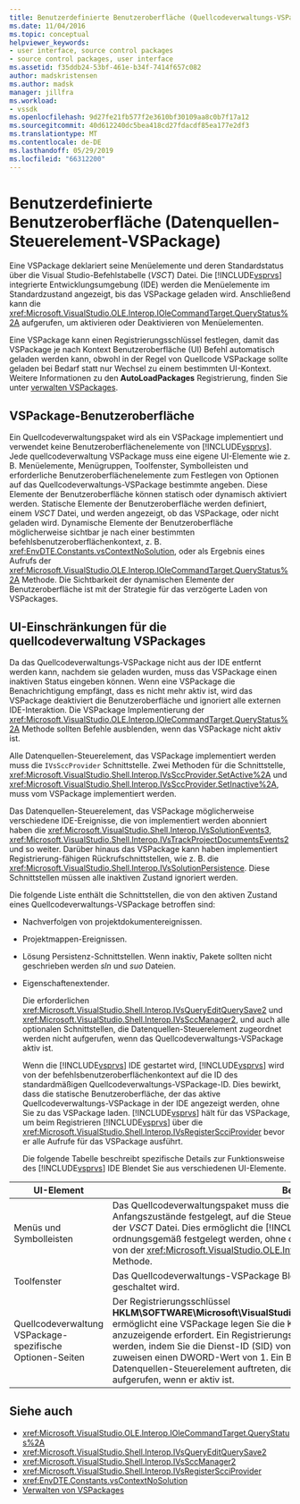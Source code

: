 ```yaml
---
title: Benutzerdefinierte Benutzeroberfläche (Quellcodeverwaltungs-VSPackage) | Microsoft-Dokumentation
ms.date: 11/04/2016
ms.topic: conceptual
helpviewer_keywords:
- user interface, source control packages
- source control packages, user interface
ms.assetid: f35ddb24-53bf-461e-b34f-7414f657c082
author: madskristensen
ms.author: madsk
manager: jillfra
ms.workload:
- vssdk
ms.openlocfilehash: 9d27fe21fb577f2e3610bf30109aa8c0b7f17a12
ms.sourcegitcommit: 40d612240dc5bea418cd27fdacdf85ea177e2df3
ms.translationtype: MT
ms.contentlocale: de-DE
ms.lasthandoff: 05/29/2019
ms.locfileid: "66312200"
---
```

# <a name="custom-user-interface-source-control-vspackage"></a>Benutzerdefinierte Benutzeroberfläche (Datenquellen-Steuerelement-VSPackage)
Eine VSPackage deklariert seine Menüelemente und deren Standardstatus über die Visual Studio-Befehlstabelle (*VSCT*) Datei. Die [!INCLUDE[vsprvs](../../code-quality/includes/vsprvs_md.md)] integrierte Entwicklungsumgebung (IDE) werden die Menüelemente im Standardzustand angezeigt, bis das VSPackage geladen wird. Anschließend kann die <xref:Microsoft.VisualStudio.OLE.Interop.IOleCommandTarget.QueryStatus%2A> aufgerufen, um aktivieren oder Deaktivieren von Menüelementen.

 Eine VSPackage kann einen Registrierungsschlüssel festlegen, damit das VSPackage je nach Kontext Benutzeroberfläche (UI) Befehl automatisch geladen werden kann, obwohl in der Regel von Quellcode VSPackage sollte geladen bei Bedarf statt nur Wechsel zu einem bestimmten UI-Kontext. Weitere Informationen zu den **AutoLoadPackages** Registrierung, finden Sie unter [verwalten VSPackages](../../extensibility/managing-vspackages.md).

## <a name="vspackage-ui"></a>VSPackage-Benutzeroberfläche
 Ein Quellcodeverwaltungspaket wird als ein VSPackage implementiert und verwendet keine Benutzeroberflächenelemente von [!INCLUDE[vsprvs](../../code-quality/includes/vsprvs_md.md)]. Jede quellcodeverwaltung VSPackage muss eine eigene UI-Elemente wie z. B. Menüelemente, Menügruppen, Toolfenster, Symbolleisten und erforderliche Benutzeroberflächenelemente zum Festlegen von Optionen auf das Quellcodeverwaltungs-VSPackage bestimmte angeben. Diese Elemente der Benutzeroberfläche können statisch oder dynamisch aktiviert werden. Statische Elemente der Benutzeroberfläche werden definiert, einem *VSCT* Datei, und werden angezeigt, ob das VSPackage, oder nicht geladen wird. Dynamische Elemente der Benutzeroberfläche möglicherweise sichtbar je nach einer bestimmten befehlsbenutzeroberflächenkontext, z. B. <xref:EnvDTE.Constants.vsContextNoSolution>, oder als Ergebnis eines Aufrufs der <xref:Microsoft.VisualStudio.OLE.Interop.IOleCommandTarget.QueryStatus%2A> Methode. Die Sichtbarkeit der dynamischen Elemente der Benutzeroberfläche ist mit der Strategie für das verzögerte Laden von VSPackages.

## <a name="ui-constraints-on-source-control-vspackages"></a>UI-Einschränkungen für die quellcodeverwaltung VSPackages
 Da das Quellcodeverwaltungs-VSPackage nicht aus der IDE entfernt werden kann, nachdem sie geladen wurden, muss das VSPackage einen inaktiven Status eingeben können. Wenn eine VSPackage die Benachrichtigung empfängt, dass es nicht mehr aktiv ist, wird das VSPackage deaktiviert die Benutzeroberfläche und ignoriert alle externen IDE-Interaktion. Die VSPackage Implementierung der <xref:Microsoft.VisualStudio.OLE.Interop.IOleCommandTarget.QueryStatus%2A> Methode sollten Befehle ausblenden, wenn das VSPackage nicht aktiv ist.

 Alle Datenquellen-Steuerelement, das VSPackage implementiert werden muss die `IVsSccProvider` Schnittstelle. Zwei Methoden für die Schnittstelle, <xref:Microsoft.VisualStudio.Shell.Interop.IVsSccProvider.SetActive%2A> und <xref:Microsoft.VisualStudio.Shell.Interop.IVsSccProvider.SetInactive%2A>, muss vom VSPackage implementiert werden.

 Das Datenquellen-Steuerelement, das VSPackage möglicherweise verschiedene IDE-Ereignisse, die von implementiert werden abonniert haben die <xref:Microsoft.VisualStudio.Shell.Interop.IVsSolutionEvents3>, <xref:Microsoft.VisualStudio.Shell.Interop.IVsTrackProjectDocumentsEvents2>und so weiter. Darüber hinaus das VSPackage kann haben implementiert Registrierung-fähigen Rückrufschnittstellen, wie z. B. die <xref:Microsoft.VisualStudio.Shell.Interop.IVsSolutionPersistence>. Diese Schnittstellen müssen alle inaktiven Zustand ignoriert werden.

 Die folgende Liste enthält die Schnittstellen, die von den aktiven Zustand eines Quellcodeverwaltungs-VSPackage betroffen sind:

- Nachverfolgen von projektdokumentereignissen.

- Projektmappen-Ereignissen.

- Lösung Persistenz-Schnittstellen. Wenn inaktiv, Pakete sollten nicht geschrieben werden *sln* und *suo* Dateien.

- Eigenschaftenextender.

  Die erforderlichen <xref:Microsoft.VisualStudio.Shell.Interop.IVsQueryEditQuerySave2> und <xref:Microsoft.VisualStudio.Shell.Interop.IVsSccManager2>, und auch alle optionalen Schnittstellen, die Datenquellen-Steuerelement zugeordnet werden nicht aufgerufen, wenn das Quellcodeverwaltungs-VSPackage aktiv ist.

  Wenn die [!INCLUDE[vsprvs](../../code-quality/includes/vsprvs_md.md)] IDE gestartet wird, [!INCLUDE[vsprvs](../../code-quality/includes/vsprvs_md.md)] wird von der befehlsbenutzeroberflächenkontext auf die ID des standardmäßigen Quellcodeverwaltungs-VSPackage-ID. Dies bewirkt, dass die statische Benutzeroberfläche, der das aktive Quellcodeverwaltungs-VSPackage in der IDE angezeigt werden, ohne Sie zu das VSPackage laden. [!INCLUDE[vsprvs](../../code-quality/includes/vsprvs_md.md)] hält für das VSPackage, um beim Registrieren [!INCLUDE[vsprvs](../../code-quality/includes/vsprvs_md.md)] über die <xref:Microsoft.VisualStudio.Shell.Interop.IVsRegisterScciProvider> bevor er alle Aufrufe für das VSPackage ausführt.

  Die folgende Tabelle beschreibt spezifische Details zur Funktionsweise des [!INCLUDE[vsprvs](../../code-quality/includes/vsprvs_md.md)] IDE Blendet Sie aus verschiedenen UI-Elemente.

| UI-Element | Beschreibung |
| - | - |
| Menüs und Symbolleisten | Das Quellcodeverwaltungspaket muss die Menü- und Symbolleistenobjekte Sichtbarkeit Anfangszustände festgelegt, auf die Steuerelement-Paket-ID in der [VisibilityConstraints](../../extensibility/visibilityconstraints-element.md) Teil der *VSCT* Datei. Dies ermöglicht die [!INCLUDE[vsprvs](../../code-quality/includes/vsprvs_md.md)] IDE, um den Status der Menüelemente ordnungsgemäß festgelegt werden, ohne das VSPackage zu laden und eine Implementierung von der <xref:Microsoft.VisualStudio.OLE.Interop.IOleCommandTarget.QueryStatus%2A> Methode. |
| Toolfenster | Das Quellcodeverwaltungs-VSPackage Blendet alle Toolfenster, die er besitzt, wenn es inaktiv geschaltet wird. |
| Quellcodeverwaltung VSPackage-spezifische Optionen-Seiten | Der Registrierungsschlüssel **HKLM\SOFTWARE\Microsoft\VisualStudio\X.Y\ToolsOptionsPages\VisibilityCmdUIContexts** ermöglicht eine VSPackage legen Sie die Kontexte, in der sie seine Optionsseiten anzuzeigende erfordert. Ein Registrierungseintrag unter diesem Schlüssel müsste erstellt werden, indem Sie die Dienst-ID (SID) von den quellcodeverwaltungsdienst verwenden und zuweisen einen DWORD-Wert von 1. Ein Benutzeroberflächen-Ereignis in einem Kontext das Datenquellen-Steuerelement auftreten, die VSPackage registriert ist, wird das VSPackage aufgerufen, wenn er aktiv ist. |

## <a name="see-also"></a>Siehe auch
- <xref:Microsoft.VisualStudio.OLE.Interop.IOleCommandTarget.QueryStatus%2A>
- <xref:Microsoft.VisualStudio.Shell.Interop.IVsQueryEditQuerySave2>
- <xref:Microsoft.VisualStudio.Shell.Interop.IVsSccManager2>
- <xref:Microsoft.VisualStudio.Shell.Interop.IVsRegisterScciProvider>
- <xref:EnvDTE.Constants.vsContextNoSolution>
- [Verwalten von VSPackages](../../extensibility/managing-vspackages.md)